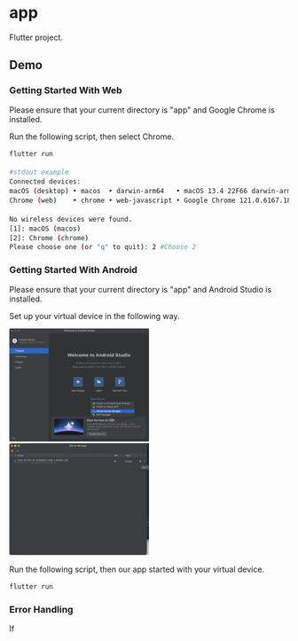 # app

Flutter project.

## Demo

### Getting Started With Web
<p>
Please ensure that your current directory is "app" and Google Chrome is installed.
</p>
<p>
Run the following script, then select Chrome.
</p>

```bash
flutter run

#stdout example
Connected devices:
macOS (desktop) • macos  • darwin-arm64   • macOS 13.4 22F66 darwin-arm64
Chrome (web)    • chrome • web-javascript • Google Chrome 121.0.6167.184

No wireless devices were found.
[1]: macOS (macos)
[2]: Chrome (chrome)
Please choose one (or "q" to quit): 2 #Choose 2
```

### Getting Started With Android
<p>
Please ensure that your current directory is "app" and Android Studio is installed.
</p>
<p>
Set up your virtual device in the following way.
</p>

<img src="readmeassets/howtostartvirtualdevice.png" height=50% width=50%>
<img src="readmeassets/howtostartvirtualdevice2.png" height=50% width=50%>
<p>
Run the following script, then our app started with your virtual device.
</p>

```bash
flutter run
```

### Error Handling
If 